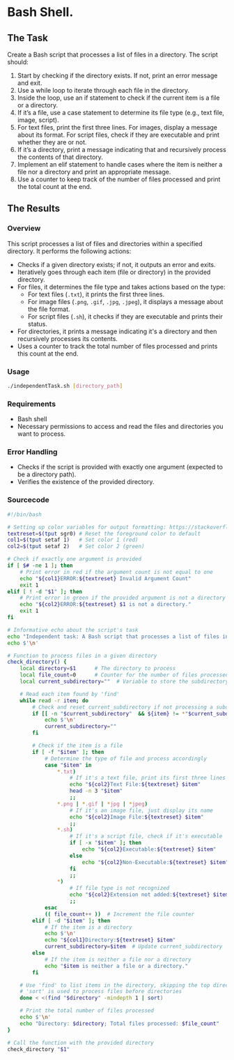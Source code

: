 # Bash Shell.

## The Task

Create a Bash script that processes a list of files in a directory. The script should:
 1.	Start by checking if the directory exists. If not, print an error message and exit.
 2.	Use a while loop to iterate through each file in the directory.
 3.	Inside the loop, use an if statement to check if the current item is a file or a directory.
 4.	If it’s a file, use a case statement to determine its file type (e.g., text file, image, script).
 5.	For text files, print the first three lines. For images, display a message about its format. For script files, check if they are executable and print whether they are or not.
 6.	If it’s a directory, print a message indicating that and recursively process the contents of that directory.
 7.	Implement an elif statement to handle cases where the item is neither a file nor a directory and print an appropriate message.
 8.	Use a counter to keep track of the number of files processed and print the total count at the end.

## The Results

### Overview
This script processes a list of files and directories within a specified directory. It performs the following actions:
- Checks if a given directory exists; if not, it outputs an error and exits.
- Iteratively goes through each item (file or directory) in the provided directory.
- For files, it determines the file type and takes actions based on the type:
  - For text files (`.txt`), it prints the first three lines.
  - For image files (`.png`, `.gif`, `.jpg`, `.jpeg`), it displays a message about the file format.
  - For script files (`.sh`), it checks if they are executable and prints their status.
- For directories, it prints a message indicating it's a directory and then recursively processes its contents.
- Uses a counter to track the total number of files processed and prints this count at the end.


### Usage

```bash
./independentTask.sh [directory_path]
```

### Requirements
- Bash shell
- Necessary permissions to access and read the files and directories you want to process.

### Error Handling
- Checks if the script is provided with exactly one argument (expected to be a directory path).
- Verifies the existence of the provided directory.

### Sourcecode
```bash
#!/bin/bash

# Setting up color variables for output formatting: https://stackoverflow.com/questions/16845699/bash-colour-one-word-using-echo
textreset=$(tput sgr0) # Reset the foreground color to default
col1=$(tput setaf 1)   # Set color 1 (red)
col2=$(tput setaf 2)   # Set color 2 (green)

# Check if exactly one argument is provided
if [ $# -ne 1 ]; then
    # Print error in red if the argument count is not equal to one
    echo "${col1}ERROR:${textreset} Invalid Argument Count"
    exit 1
elif [ ! -d "$1" ]; then
    # Print error in green if the provided argument is not a directory
    echo "${col2}ERROR:${textreset} $1 is not a directory."
    exit 1
fi

# Informative echo about the script's task
echo "Independent task: A Bash script that processes a list of files in a directory."
echo $'\n'

# Function to process files in a given directory
check_directory() {
    local directory=$1      # The directory to process
    local file_count=0      # Counter for the number of files processed
    local current_subdirectory=""  # Variable to store the subdirectory being processed

    # Read each item found by 'find'
    while read -r item; do
        # Check and reset current_subdirectory if not processing a subdirectory
        if [[ -n "$current_subdirectory"  && ${item} != *"$current_subdirectory"*  && ! -d "$item" ]]; then
            echo $'\n'
            current_subdirectory=""
        fi

        # Check if the item is a file
        if [ -f "$item" ]; then
            # Determine the type of file and process accordingly
            case "$item" in
                *.txt)
                    # If it's a text file, print its first three lines
                    echo "${col2}Text File:${textreset} $item"
                    head -n 3 "$item"
                    ;;
                *.png | *.gif | *jpg | *jpeg)
                    # If it's an image file, just display its name
                    echo "${col2}Image File:${textreset} $item"
                    ;;
                *.sh)
                    # If it's a script file, check if it's executable
                    if [ -x "$item" ]; then
                        echo "${col2}Executable:${textreset} $item"
                    else
                        echo "${col2}Non-Executable:${textreset} $item"
                    fi
                    ;;
                *)
                    # If file type is not recognized
                    echo "${col2}Extension not added:${textreset} $item"
                    ;;
            esac
            (( file_count++ ))  # Increment the file counter
        elif [ -d "$item" ]; then
            # If the item is a directory
            echo $'\n'
            echo "${col1}Directory:${textreset} $item"
            current_subdirectory=$item  # Update current_subdirectory
        else
            # If the item is neither a file nor a directory
            echo "$item is neither a file or a directory."
        fi

    # Use 'find' to list items in the directory, skipping the top directory
    # 'sort' is used to process files before directories
    done < <(find "$directory" -mindepth 1 | sort)

    # Print the total number of files processed
    echo $'\n'
    echo "Directory: $directory; Total files processed: $file_count"
}

# Call the function with the provided directory
check_directory "$1"

```